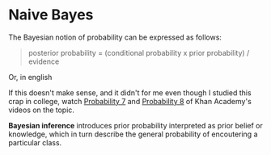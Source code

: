 # Naive Bayes #
The Bayesian notion of probability can be expressed as follows: 

> posterior probability = (conditional probability x prior probability) / evidence

Or, in english

If this doesn't make sense, and it didn't for me even though I studied this crap in college, watch <a href="https://www.youtube.com/watch?v=BLcgeLALLnc" target="_blank">Probability 7</a> and <a href="https://www.youtube.com/watch?v=VVr8snbaxZg" target="_blank"> Probability 8</a> of Khan Academy's videos on the topic.

<strong>Bayesian inference</strong> introduces prior probability interpreted as prior belief or knowledge, which in turn describe the general probability of encoutering a particular class. 


